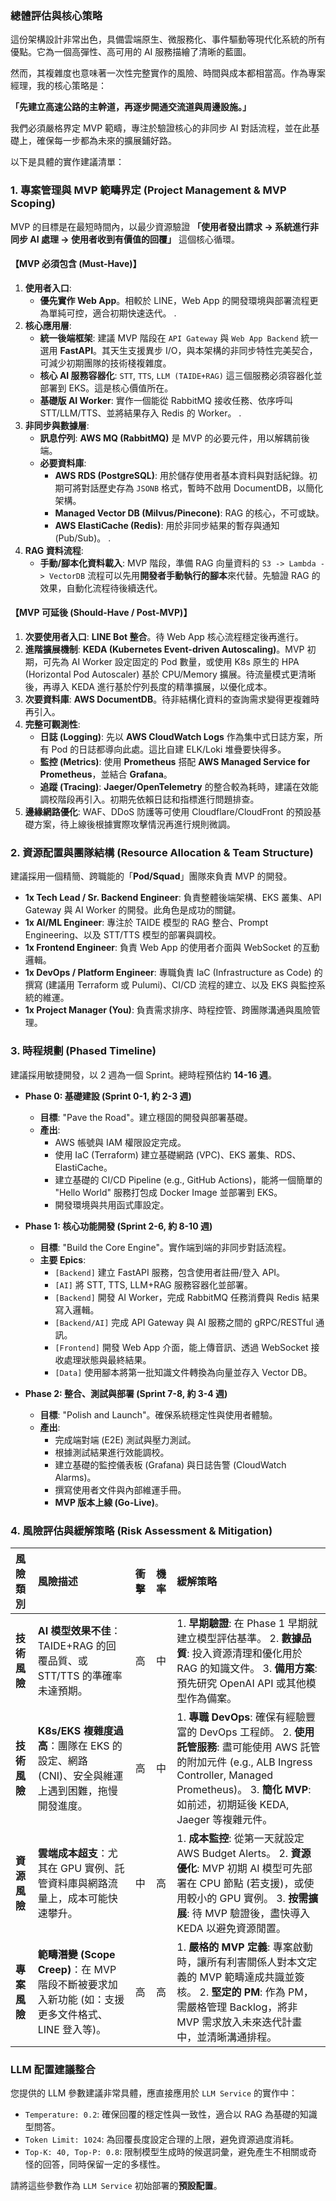 
### **總體評估與核心策略**

這份架構設計非常出色，具備雲端原生、微服務化、事件驅動等現代化系統的所有優點。它為一個高彈性、高可用的 AI 服務描繪了清晰的藍圖。

然而，其複雜度也意味著一次性完整實作的風險、時間與成本都相當高。作為專案經理，我的核心策略是：

**「先建立高速公路的主幹道，再逐步開通交流道與周邊設施。」**

我們必須嚴格界定 MVP 範疇，專注於驗證核心的非同步 AI 對話流程，並在此基礎上，確保每一步都為未來的擴展鋪好路。

以下是具體的實作建議清單：

### **1. 專案管理與 MVP 範疇界定 (Project Management & MVP Scoping)**

MVP 的目標是在最短時間內，以最少資源驗證 **「使用者發出請求 -> 系統進行非同步 AI 處理 -> 使用者收到有價值的回覆」** 這個核心循環。

#### **【MVP 必須包含 (Must-Have)】**

1.  **使用者入口**:
    * **優先實作 Web App**。相較於 LINE，Web App 的開發環境與部署流程更為單純可控，適合初期快速迭代。
    .
2.  **核心應用層**:
    * **統一後端框架**: 建議 MVP 階段在 `API Gateway` 與 `Web App Backend` 統一選用 **FastAPI**。其天生支援異步 I/O，與本架構的非同步特性完美契合，可減少初期團隊的技術棧複雜度。
    * **核心 AI 服務容器化**: `STT`, `TTS`, `LLM (TAIDE+RAG)` 這三個服務必須容器化並部署到 EKS。這是核心價值所在。
    * **基礎版 AI Worker**: 實作一個能從 RabbitMQ 接收任務、依序呼叫 STT/LLM/TTS、並將結果存入 Redis 的 Worker。
    .
3.  **非同步與數據層**:
    * **訊息佇列**: **AWS MQ (RabbitMQ)** 是 MVP 的必要元件，用以解耦前後端。
    * **必要資料庫**:
        * **AWS RDS (PostgreSQL)**: 用於儲存使用者基本資料與對話紀錄。初期可將對話歷史存為 `JSONB` 格式，暫時不啟用 DocumentDB，以簡化架構。
        * **Managed Vector DB (Milvus/Pinecone)**: RAG 的核心，不可或缺。
        * **AWS ElastiCache (Redis)**: 用於非同步結果的暫存與通知 (Pub/Sub)。
    .
4.  **RAG 資料流程**:
    * **手動/腳本化資料載入**: MVP 階段，準備 RAG 向量資料的 `S3 -> Lambda -> VectorDB` 流程可以先用**開發者手動執行的腳本**來代替。先驗證 RAG 的效果，自動化流程待後續迭代。

#### **【MVP 可延後 (Should-Have / Post-MVP)】**

1.  **次要使用者入口**: **LINE Bot 整合**。待 Web App 核心流程穩定後再進行。
2.  **進階擴展機制**: **KEDA (Kubernetes Event-driven Autoscaling)**。MVP 初期，可先為 AI Worker 設定固定的 Pod 數量，或使用 K8s 原生的 HPA (Horizontal Pod Autoscaler) 基於 CPU/Memory 擴展。待流量模式更清晰後，再導入 KEDA 進行基於佇列長度的精準擴展，以優化成本。
3.  **次要資料庫**: **AWS DocumentDB**。待非結構化資料的查詢需求變得更複雜時再引入。
4.  **完整可觀測性**:
    * **日誌 (Logging)**: 先以 **AWS CloudWatch Logs** 作為集中式日誌方案，所有 Pod 的日誌都導向此處。這比自建 ELK/Loki 堆疊要快得多。
    * **監控 (Metrics)**: 使用 **Prometheus** 搭配 **AWS Managed Service for Prometheus**，並結合 **Grafana**。
    * **追蹤 (Tracing)**: **Jaeger/OpenTelemetry** 的整合較為耗時，建議在效能調校階段再引入。初期先依賴日誌和指標進行問題排查。
5.  **邊緣網路優化**: WAF、DDoS 防護等可使用 Cloudflare/CloudFront 的預設基礎方案，待上線後根據實際攻擊情況再進行規則微調。

### **2. 資源配置與團隊結構 (Resource Allocation & Team Structure)**

建議採用一個精簡、跨職能的「**Pod/Squad**」團隊來負責 MVP 的開發。

* **1x Tech Lead / Sr. Backend Engineer**: 負責整體後端架構、EKS 叢集、API Gateway 與 AI Worker 的開發。此角色是成功的關鍵。
* **1x AI/ML Engineer**: 專注於 TAIDE 模型的 RAG 整合、Prompt Engineering、以及 STT/TTS 模型的部署與調校。
* **1x Frontend Engineer**: 負責 Web App 的使用者介面與 WebSocket 的互動邏輯。
* **1x DevOps / Platform Engineer**: 專職負責 IaC (Infrastructure as Code) 的撰寫 (建議用 Terraform 或 Pulumi)、CI/CD 流程的建立、以及 EKS 與監控系統的維運。
* **1x Project Manager (You)**: 負責需求排序、時程控管、跨團隊溝通與風險管理。

### **3. 時程規劃 (Phased Timeline)**

建議採用敏捷開發，以 2 週為一個 Sprint。總時程預估約 **14-16 週**。

* **Phase 0: 基礎建設 (Sprint 0-1, 約 2-3 週)**
    * **目標**: "Pave the Road"。建立穩固的開發與部署基礎。
    * **產出**:
        * AWS 帳號與 IAM 權限設定完成。
        * 使用 IaC (Terraform) 建立基礎網路 (VPC)、EKS 叢集、RDS、ElastiCache。
        * 建立基礎的 CI/CD Pipeline (e.g., GitHub Actions)，能將一個簡單的 "Hello World" 服務打包成 Docker Image 並部署到 EKS。
        * 開發環境與共用函式庫設定。

* **Phase 1: 核心功能開發 (Sprint 2-6, 約 8-10 週)**
    * **目標**: "Build the Core Engine"。實作端到端的非同步對話流程。
    * **主要 Epics**:
        * `[Backend]` 建立 FastAPI 服務，包含使用者註冊/登入 API。
        * `[AI]` 將 STT, TTS, LLM+RAG 服務容器化並部署。
        * `[Backend]` 開發 AI Worker，完成 RabbitMQ 任務消費與 Redis 結果寫入邏輯。
        * `[Backend/AI]` 完成 API Gateway 與 AI 服務之間的 gRPC/RESTful 通訊。
        * `[Frontend]` 開發 Web App 介面，能上傳音訊、透過 WebSocket 接收處理狀態與最終結果。
        * `[Data]` 使用腳本將第一批知識文件轉換為向量並存入 Vector DB。

* **Phase 2: 整合、測試與部署 (Sprint 7-8, 約 3-4 週)**
    * **目標**: "Polish and Launch"。確保系統穩定性與使用者體驗。
    * **產出**:
        * 完成端對端 (E2E) 測試與壓力測試。
        * 根據測試結果進行效能調校。
        * 建立基礎的監控儀表板 (Grafana) 與日誌告警 (CloudWatch Alarms)。
        * 撰寫使用者文件與內部維運手冊。
        * **MVP 版本上線 (Go-Live)**。

### **4. 風險評估與緩解策略 (Risk Assessment & Mitigation)**

| 風險類別 | 風險描述 | 衝擊 | 機率 | 緩解策略 |
| :--- | :--- | :--- | :--- | :--- |
| **技術風險** | **AI 模型效果不佳**：TAIDE+RAG 的回覆品質、或 STT/TTS 的準確率未達預期。 | 高 | 中 | 1.  **早期驗證**: 在 Phase 1 早期就建立模型評估基準。 2. **數據品質**: 投入資源清理和優化用於 RAG 的知識文件。 3. **備用方案**: 預先研究 OpenAI API 或其他模型作為備案。 |
| **技術風險** | **K8s/EKS 複雜度過高**：團隊在 EKS 的設定、網路 (CNI)、安全與維運上遇到困難，拖慢開發進度。 | 高 | 中 | 1.  **專職 DevOps**: 確保有經驗豐富的 DevOps 工程師。 2. **使用託管服務**: 盡可能使用 AWS 託管的附加元件 (e.g., ALB Ingress Controller, Managed Prometheus)。 3. **簡化 MVP**: 如前述，初期延後 KEDA, Jaeger 等複雜元件。 |
| **資源風險** | **雲端成本超支**：尤其在 GPU 實例、託管資料庫與網路流量上，成本可能快速攀升。 | 中 | 高 | 1.  **成本監控**: 從第一天就設定 AWS Budget Alerts。 2. **資源優化**: MVP 初期 AI 模型可先部署在 CPU 節點 (若支援)，或使用較小的 GPU 實例。 3. **按需擴展**: 待 MVP 驗證後，盡快導入 KEDA 以避免資源閒置。 |
| **專案風險** | **範疇潛變 (Scope Creep)**：在 MVP 階段不斷被要求加入新功能 (如：支援更多文件格式、LINE 登入等)。 | 高 | 高 | 1.  **嚴格的 MVP 定義**: 專案啟動時，讓所有利害關係人對本文定義的 MVP 範疇達成共識並簽核。 2. **堅定的 PM**: 作為 PM，需嚴格管理 Backlog，將非 MVP 需求放入未來迭代計畫中，並清晰溝通排程。 |

### **LLM 配置建議整合**

您提供的 LLM 參數建議非常具體，應直接應用於 `LLM Service` 的實作中：

* `Temperature: 0.2`: 確保回覆的穩定性與一致性，適合以 RAG 為基礎的知識型問答。
* `Token Limit: 1024`: 為回覆長度設定合理的上限，避免資源過度消耗。
* `Top-K: 40, Top-P: 0.8`: 限制模型生成時的候選詞彙，避免產生不相關或奇怪的回答，同時保留一定的多樣性。

請將這些參數作為 `LLM Service` 初始部署的**預設配置**。
